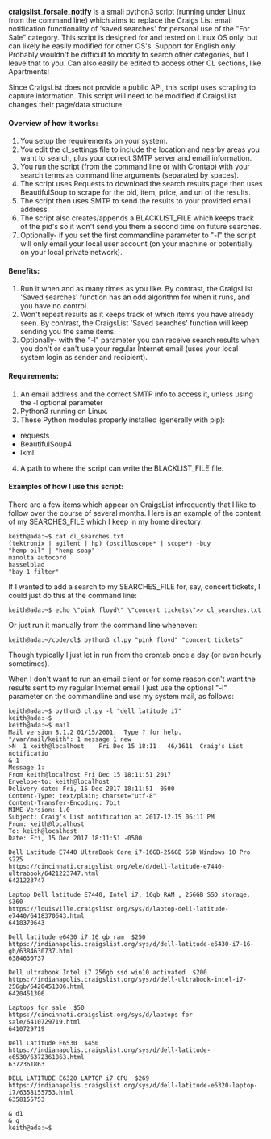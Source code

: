 **craigslist_forsale_notify** is a small python3 script (running under Linux from the command line) which aims to replace the Craigs List email notification functionality of 'saved searches' for personal use of the "For Sale" category. This script is designed for and tested on Linux OS only, but can likely be easily modified for other OS's. Support for English only. Probably wouldn't be difficult to modify to search other categories, but I leave that to you. Can also easily be edited to access other CL sections, like Apartments!

Since CraigsList does not provide a public API, this script uses scraping to capture information. This script will need to be modified if CraigsList changes their page/data structure.

#### Overview of how it works:
1. You setup the requirements on your system.
2. You edit the cl_settings file to include the location and nearby areas you want to search, plus your correct SMTP server and email information.
3. You run the script (from the command line or with Crontab) with your search terms as command line arguments (separated by spaces).
4. The script uses Requests to download the search results page then uses BeautifulSoup to scrape for the pid, item, price, and url of the results.
5. The script then uses SMTP to send the results to your provided email address.
6. The script also creates/appends a BLACKLIST_FILE which keeps track of the pid's so it won't send you them a second time on future searches.
7. Optionally- if you set the first commandline parameter to "-l" the script will only email your local user account (on your machine or potentially on your local private network).

#### Benefits:
1. Run it when and as many times as you like.  By contrast, the CraigsList 'Saved searches' function has an odd algorithm for when it runs, and you have no control.
2. Won't repeat results as it keeps track of which items you have already seen.  By contrast, the CraigsList 'Saved searches' function will keep sending you the same items.
3. Optionally- with the "-l" parameter you can receive search results when you don't or can't use your regular Internet email (uses your local system login as sender and recipient).


#### Requirements:
1. An email address and the correct SMTP info to access it, unless using the -l optional parameter
2. Python3 running on Linux.
3. These Python modules properly installed (generally with pip):  
  * requests
  * BeautifulSoup4
  * lxml

4. A path to where the script can write the BLACKLIST_FILE file.

#### Examples of how I use this script:
There are a few items which appear on CraigsList infrequently that I like to follow over the course of several months. Here is an example of the content of my SEARCHES_FILE which I keep in my home directory:

```  
keith@ada:~$ cat cl_searches.txt
(tektronix | agilent | hp) (oscilloscope* | scope*) -buy
"hemp oil" | "hemp soap"
minolta autocord
hasselblad
"bay 1 filter"
```  
If I wanted to add a search to my SEARCHES_FILE for, say, concert tickets, I could just do this at the command line:

```
keith@ada:~$ echo \"pink floyd\" \"concert tickets\">> cl_searches.txt
```  

Or just run it manually from the command line whenever:
```  
keith@ada:~/code/cl$ python3 cl.py "pink floyd" "concert tickets"
```  

Though typically I just let in run from the crontab once a day (or even hourly sometimes).

When I don't want to run an email client or for some reason don't want the results sent to my regular Internet email I just use the  optional "-l" parameter on the commandline and use my system mail, as follows:

```
keith@ada:~$ python3 cl.py -l "dell latitude i7"
keith@ada:~$
keith@ada:~$ mail
Mail version 8.1.2 01/15/2001.  Type ? for help.
"/var/mail/keith": 1 message 1 new
>N  1 keith@localhost    Fri Dec 15 18:11   46/1611  Craig's List notificatio
& 1
Message 1:
From keith@localhost Fri Dec 15 18:11:51 2017
Envelope-to: keith@localhost
Delivery-date: Fri, 15 Dec 2017 18:11:51 -0500
Content-Type: text/plain; charset="utf-8"
Content-Transfer-Encoding: 7bit
MIME-Version: 1.0
Subject: Craig's List notification at 2017-12-15 06:11 PM
From: keith@localhost
To: keith@localhost
Date: Fri, 15 Dec 2017 18:11:51 -0500

Dell Latitude E7440 UltraBook Core i7-16GB-256GB SSD Windows 10 Pro  $225
https://cincinnati.craigslist.org/ele/d/dell-latitude-e7440-ultrabook/6421223747.html
6421223747

Laptop Dell latitude E7440, Intel i7, 16gb RAM , 256GB SSD storage.  $360
https://louisville.craigslist.org/sys/d/laptop-dell-latitude-e7440/6418370643.html
6418370643

Dell latitude e6430 i7 16 gb ram  $250
https://indianapolis.craigslist.org/sys/d/dell-latitude-e6430-i7-16-gb/6384630737.html
6384630737

Dell ultrabook Intel i7 256gb ssd win10 activated  $200
https://indianapolis.craigslist.org/sys/d/dell-ultrabook-intel-i7-256gb/6420451306.html
6420451306

Laptops for sale  $50
https://cincinnati.craigslist.org/sys/d/laptops-for-sale/6410729719.html
6410729719

Dell Latitude E6530  $450
https://indianapolis.craigslist.org/sys/d/dell-latitude-e6530/6372361863.html
6372361863

DELL LATITUDE E6320 LAPTOP i7 CPU  $269
https://indianapolis.craigslist.org/sys/d/dell-latitude-e6320-laptop-i7/6358155753.html
6358155753

& d1
& q
keith@ada:~$
```
